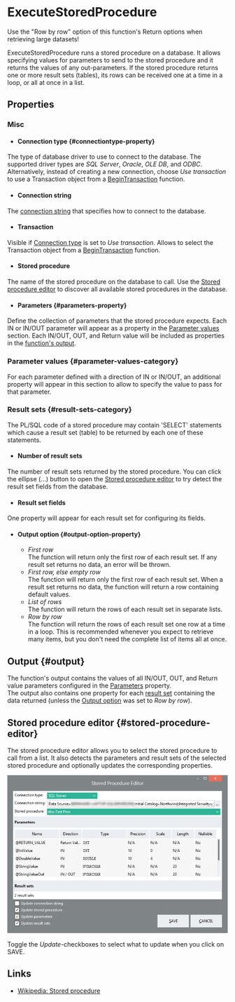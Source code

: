 ExecuteStoredProcedure
==========

<span class="recommendation">Use the "Row by row" option of this
function's Return options when retrieving large datasets!</span>

ExecuteStoredProcedure runs a stored procedure on a database. It allows specifying values for parameters to send 
to the stored procedure and it returns the values of any out-parameters. If the stored procedure returns one or 
more result sets (tables), its rows can be received one at a time in a loop, or all at once in a list.

Properties
----------

### Misc

- #### Connection type {#connectiontype-property}
The type of database driver to use to connect to the database. The supported driver types are *SQL Server*, 
*Oracle*, *OLE DB*, and *ODBC*. Alternatively, instead of creating a new connection, choose *Use transaction* 
to use a Transaction object from a [BeginTransaction](../BeginTransaction) function.

- #### Connection string
The [connection string](../../Tools/ConnectionEditor) that specifies how to connect to the database.

- #### Transaction
Visible if [Connection type](#connectiontype-property) is set to *Use transaction*. Allows to select the 
Transaction object from a [BeginTransaction](../BeginTransaction) function.

- #### Stored procedure
The name of the stored procedure on the database to call. Use the 
[Stored procedure editor](#stored-procedure-editor) to discover all available stored procedures in the database.

- #### Parameters {#parameters-property}
Define the collection of parameters that the stored procedure expects. Each IN or IN/OUT parameter will appear 
as a property in the [Parameter values](#parameter-values-category) section. Each IN/OUT, OUT, and Return value 
will be included as properties in the [function's output](#output).

### Parameter values {#parameter-values-category}

For each parameter defined with a direction of IN or IN/OUT, an additional property will appear in this section 
to allow to specify the value to pass for that parameter.

### Result sets {#result-sets-category}

The PL/SQL code of a stored procedure may contain 'SELECT' statements which cause a result set (table) to be returned by each one of these statements. 

- #### Number of result sets
The number of result sets returned by the stored procedure. You can click the ellipse (...) button to open the [Stored procedure editor](#stored-procedure-editor) to try detect the result set fields from the database.

- #### Result set fields
One property will appear for each result set for configuring its fields.

- #### Output option {#output-option-property}
	- *First row*  
	The function will return only the first row of each result set. If any result set returns no data, an error 
    will be thrown.
	- *First row, else empty row*  
	The function will return only the first row of each result set. When a result set returns no data, the 
    function will return a row containing default values.
	- *List of rows*  
	The function will return the rows of each result set in separate lists.
	- *Row by row*  
	The function will return the rows of each result set one row at a time in a loop. This is recommended 
    whenever you expect to retrieve many items, but you don't need the complete list of items all at once.

Output {#output}
----------

The function's output contains the values of all IN/OUT, OUT, and Return value parameters configured in the 
[Parameters](#parameters-property) property.  
The output also contains one property for each [result set](#result-sets-category) containing the data returned
(unless the [Output option](#output-option-property) was set to *Row by row*).

Stored procedure editor {#stored-procedure-editor}
----------

The stored procedure editor allows you to select the stored procedure to call from a list. It also detects the 
parameters and result sets of the selected stored procedure and optionally updates the corresponding properties.

![](ExecuteStoredProcedureStoredProcedureEditor.png)

Toggle the *Update*-checkboxes to select what to update when you click on SAVE.

Links
----------

- [Wikipedia: Stored procedure](http://en.wikipedia.org/wiki/Stored_procedure)

